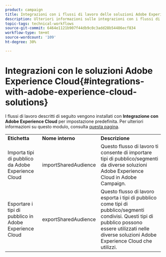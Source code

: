 ```yaml
---
product: campaign
title: Integrazioni con i flussi di lavoro delle soluzioni Adobe Experience Cloud
description: Ulteriori informazioni sulle integrazioni con i flussi di lavoro delle soluzioni Adobe Experience Cloud
topic-tags: technical-workflows
source-git-commit: 6464e1121b907f44db9c0c3add28b54486ecf834
workflow-type: tm+mt
source-wordcount: '109'
ht-degree: 30%

---
```



# Integrazioni con le soluzioni Adobe Experience Cloud{#integrations-with-adobe-experience-cloud-solutions}

I flussi di lavoro descritti di seguito vengono installati con **Integrazione con Adobe Experience Cloud** per impostazione predefinita. Per ulteriori informazioni su questo modulo, consulta [questa pagina](../../v8/connect/integration.md).

<table> 
 <tbody> 
  <tr> 
   <td> <strong>Etichetta</strong><br /> </td> 
   <td> <strong>Nome interno</strong><br /> </td> 
   <td> <strong>Descrizione</strong><br /> </td> 
  </tr> 
  <tr> 
   <td> <span class="uicontrol">Importa tipi di pubblico da Adobe Experience Cloud</span> <br /> </td> 
   <td> <span class="uicontrol">importSharedAudience</span> <br /> </td> 
   <td> Questo flusso di lavoro ti consente di importare tipi di pubblico/segmenti da diverse soluzioni Adobe Experience Cloud in Adobe Campaign.<br /> </td> 
  </tr> 
  <tr> 
   <td> <span class="uicontrol">Esportare i tipi di pubblico in Adobe Experience Cloud</span> <br /> </td> 
   <td> <span class="uicontrol">exportSharedAudience</span> <br /> </td> 
   <td> Questo flusso di lavoro esporta i tipi di pubblico come tipi di pubblico/segmenti condivisi. Questi tipi di pubblico possono essere utilizzati nelle diverse soluzioni Adobe Experience Cloud che utilizzi.<br /> </td> 
  </tr> 
 </tbody> 
</table>

